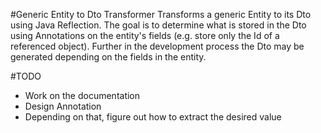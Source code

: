 #Generic Entity to Dto Transformer
Transforms a generic Entity to its Dto using Java Reflection. The goal is to determine what is stored in the Dto using Annotations on the entity's fields (e.g. store only the Id of a referenced object). Further in the development process the Dto may be generated depending on the fields in the entity.

#TODO
* Work on the documentation
* Design Annotation
* Depending on that, figure out how to extract the desired value

